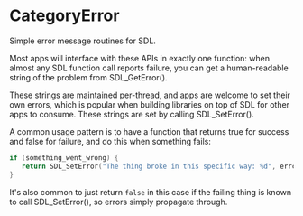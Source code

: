 
# CategoryError

Simple error message routines for SDL.

Most apps will interface with these APIs in exactly one function: when
almost any SDL function call reports failure, you can get a human-readable
string of the problem from SDL_GetError().

These strings are maintained per-thread, and apps are welcome to set their
own errors, which is popular when building libraries on top of SDL for
other apps to consume. These strings are set by calling SDL_SetError().

A common usage pattern is to have a function that returns true for success
and false for failure, and do this when something fails:

```c
if (something_went_wrong) {
   return SDL_SetError("The thing broke in this specific way: %d", errcode);
}
```

It's also common to just return `false` in this case if the failing thing
is known to call SDL_SetError(), so errors simply propagate through.
